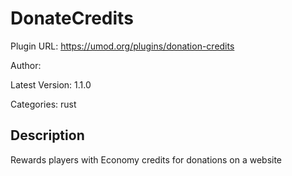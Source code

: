 # DonateCredits

Plugin URL: https://umod.org/plugins/donation-credits

Author: 

Latest Version: 1.1.0

Categories: rust

## Description

Rewards players with Economy credits for donations on a website
